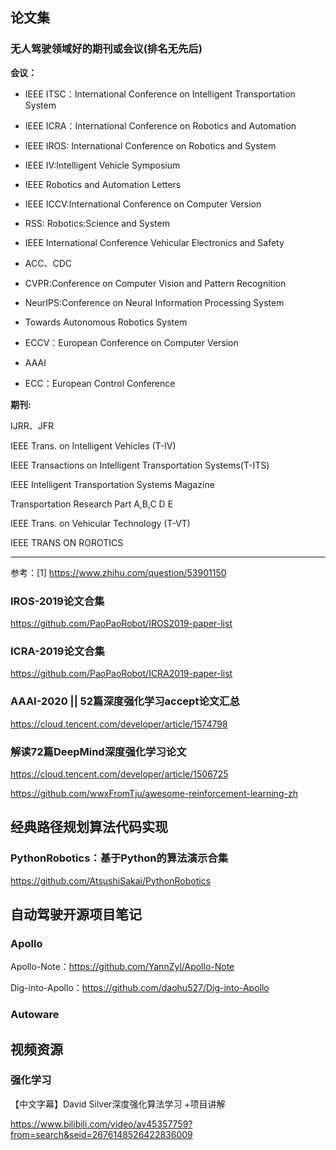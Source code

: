





## 论文集



### 无人驾驶领域好的期刊或会议(排名无先后)

**会议：**

- IEEE ITSC：International Conference on Intelligent Transportation System
- IEEE ICRA：International Conference on Robotics and Automation
- IEEE IROS: International Conference on Robotics and System
- IEEE IV:Intelligent Vehicle Symposium
- IEEE Robotics and Automation Letters
- IEEE ICCV:International Conference on Computer Version
- RSS: Robotics:Science and System
- IEEE International Conference Vehicular Electronics and Safety

- ACC、CDC

- CVPR:Conference on Computer Vision and Pattern Recognition
- NeurIPS:Conference on Neural Information Processing System
- Towards Autonomous Robotics System
- ECCV：European Conference on Computer Version
- AAAI
- ECC：European Control Conference



**期刊:**

IJRR、JFR

IEEE Trans. on Intelligent Vehicles (T-IV)

IEEE Transactions on Intelligent Transportation Systems(T-ITS)

IEEE Intelligent Transportation Systems Magazine

Transportation Research Part A,B,C D E

IEEE Trans. on Vehicular Technology (T-VT)

IEEE TRANS ON ROROTICS



---

参考：[1] https://www.zhihu.com/question/53901150



### IROS-2019论文合集

https://github.com/PaoPaoRobot/IROS2019-paper-list

### ICRA-2019论文合集

https://github.com/PaoPaoRobot/ICRA2019-paper-list

### AAAI-2020 || 52篇深度强化学习accept论文汇总
https://cloud.tencent.com/developer/article/1574798

### 解读72篇DeepMind深度强化学习论文
https://cloud.tencent.com/developer/article/1506725

https://github.com/wwxFromTju/awesome-reinforcement-learning-zh






## 经典路径规划算法代码实现

### PythonRobotics：基于Python的算法演示合集

https://github.com/AtsushiSakai/PythonRobotics





## 自动驾驶开源项目笔记

### Apollo

Apollo-Note：https://github.com/YannZyl/Apollo-Note

Dig-into-Apollo：https://github.com/daohu527/Dig-into-Apollo



### Autoware








## 视频资源

### 强化学习

【中文字幕】David Silver深度强化算法学习 +项目讲解

https://www.bilibili.com/video/av45357759?from=search&seid=2676148526422836009









